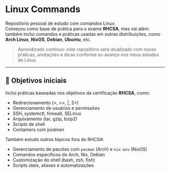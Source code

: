 # Linux Commands

Repositório pessoal de estudo com comandos Linux.  
Começou como base de prática para o exame **RHCSA**, mas vai além:  
também inclui comandos e práticas usadas em outras distribuições, como **Arch Linux**, **NixOS**, **Debian**, **Ubuntu**, etc.

> Aprendizado contínuo: este repositório será atualizado com novas práticas, anotações e dicas conforme eu avanço nos meus estudos de Linux.

---

## 📌 Objetivos iniciais

Inclui práticas baseadas nos objetivos da certificação **RHCSA**, como:

- Redirecionamento (>, >>, |, 2>)
- Gerenciamento de usuários e permissões
- SSH, systemctl, firewall, SELinux
- Arquivamento (tar, gzip, bzip2)
- Scripts de shell
- Containers com podman

Também estudo outros tópicos fora do RHCSA:

- Gerenciamento de pacotes com `pacman` (Arch) e `nix-env` (NixOS)
- Comandos específicos do Arch, Nix, Debian
- Customização do shell (bash, zsh, fish)
- Scripts úteis, aliases e automatizações


